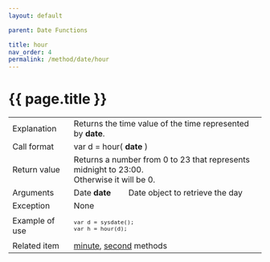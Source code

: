 ```yaml
---
layout: default

parent: Date Functions

title: hour
nav_order: 4
permalink: /method/date/hour
---
```




# {{ page.title }}

<table>
  <tr>
    <td>Explanation</td>
    <td colspan="2">Returns the time value of the time represented by <b>date</b>.</td>
  </tr>
  <tr>
    <td>Call format</td>
    <td colspan="2">var d = hour( <b>date</b> )</td>
  </tr>
  <tr>
    <td>Return value</td>
    <td colspan="2">Returns a number from 0 to 23 that represents midnight to 23:00.<br>Otherwise it will be 0.</td>
  </tr>  
  <tr>
    <td>Arguments</td>
    <td>Date <b>date</b></td>
    <td>Date object to retrieve the day</td>
  </tr>
  <tr>
    <td>Exception</td>
    <td colspan="2">None</td>
  </tr>
  <tr>
    <td>Example of use</td>
    <td colspan="2"><code><pre>var d = sysdate();
var h = hour(d);</pre></code></td>
  </tr>
  <tr>
    <td>Related item</td>
    <td colspan="2"><a href="/method/date/minute">minute</a>, <a href="/method/date/second">second</a> methods </td>
  </tr>
</table>





